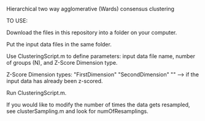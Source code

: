 Hierarchical two way agglomerative (Wards) consensus clustering

TO USE:

Download the files in this repository into a folder on your computer.

Put the input data files in the same folder. 

Use ClusteringScript.m to define parameters: input data file name, number of groups (N), and Z-Score Dimension type.

Z-Score Dimension types:
"FirstDimension"
"SecondDimension"
""  --> if the input data has already been z-scored. 

Run ClusteringScript.m. 

If you would like to modify the number of times the data gets resampled, see clusterSampling.m and look for numOfResamplings. 
